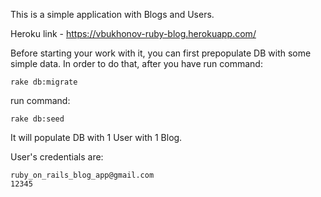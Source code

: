 This is a simple application with Blogs and Users.

Heroku link - https://vbukhonov-ruby-blog.herokuapp.com/

Before starting your work with it, you can first prepopulate DB with some 
simple data. In order to do that, after you have run command:

```
rake db:migrate
```

run command:

```
rake db:seed
```

It will populate DB with 1 User with 1 Blog.

User's credentials are:

```
ruby_on_rails_blog_app@gmail.com
12345
```